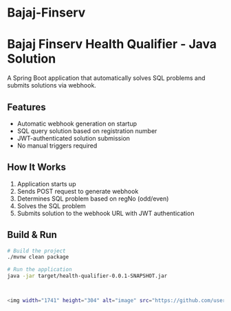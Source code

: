 # Bajaj-Finserv



# Bajaj Finserv Health Qualifier - Java Solution

A Spring Boot application that automatically solves SQL problems and submits solutions via webhook.

## Features
- Automatic webhook generation on startup
- SQL query solution based on registration number
- JWT-authenticated solution submission
- No manual triggers required

## How It Works
1. Application starts up
2. Sends POST request to generate webhook
3. Determines SQL problem based on regNo (odd/even)
4. Solves the SQL problem
5. Submits solution to the webhook URL with JWT authentication

## Build & Run
```bash
# Build the project
./mvnw clean package

# Run the application
java -jar target/health-qualifier-0.0.1-SNAPSHOT.jar



<img width="1741" height="304" alt="image" src="https://github.com/user-attachments/assets/9d1c0995-6091-4acb-88bc-112bde847a04" />
